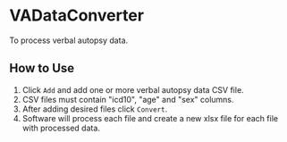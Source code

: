 # VADataConverter

To process verbal autopsy data.

## How to Use ##

1. Click `Add` and add one or more verbal autopsy data CSV file.
2. CSV files must contain "icd10", "age" and "sex" columns.
3. After adding desired files click `Convert`.
4. Software will process each file and create a new xlsx file for each file with processed data.
